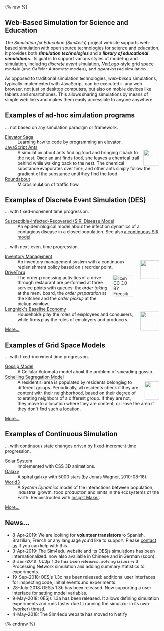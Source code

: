 {% raw %}
   <section class="description"><h1>Web-Based Simulation for Science and Education</h1>
    <div>
     <p>The <em>Simulation for Education (Sim4edu</em>) project website supports web-based simulation
      with open source technologies for science and education. It provides both <b><i>simulation
       technologies</i></b> and a <b><i>library of educational simulations</i></b>. Its goal is to support various
      styles of modeling and simulation, including <em>discrete event</em> simulation,
      <em>NetLogo</em>-style grid space models (and <em>Cellular Automata</em> models), and
      <em>agent</em>-based simulation.</p>
     <p>As opposed to traditional simulation technologies, <em>web-based</em> simulations,
      typically implemented with JavaScript, can be executed in any web browser, not just on desktop
      computers, but also on mobile devices like tablets and smartphones. This allows sharing
      simulations by means of simple web links and makes them easily accessible to anyone anywhere.
     </p>
    </div>
   </section>
   <section class="sim-category" id="ad-hoc-sim">
    <h1>Examples of ad-hoc simulation programs</h1>
    <p>... not based on any simulation paradigm or framework.</p>
    <dl>
     <dt><a href="http://play.elevatorsaga.com">Elevator Saga</a></dt>
     <dd>Learning how to code by programming an elevator.</dd>
     <dt><a href="http://www.natureincode.com/code/various/ants.html">JavaScript Ants</a></dt>
     <dd><img src="img/ant.svg" style="float:right; margin: 0 6px 0 1em;" width="50" id="ant" />A simulation about ants finding food and bringing it back to the nest. Once an ant finds food, she leaves a chemical trail behind while walking back to the nest. The chemical substance evaporates over time, and other ants simply follow the gradient of the substance until they find the food.</dd>
     <dt><a href="http://www.traffic-simulation.de/">Roundabout</a></dt>
     <dd>Microsimulation of traffic flow.</dd>
    </dl>
   </section>
   <section class="sim-category" id="DES">
    <h1>Examples of Discrete Event Simulation (DES) </h1>
    <p>... with fixed-increment time progression.</p>
    <dl>
     <dt><a href="sims/25/index.html">Susceptible-Infected-Recovered (SIR) Disease Model</a></dt>
     <dd>An epidemiological model about the infection dynamics of a contagious disease in a closed population.
      See also <a href="https://insightmaker.com/insight/2944/SIR-Model">a continuous SIR model</a>.</dd>
    </dl>
    <p>... with next-event time progression.</p>
    <dl>
     <dt><a href="sims/4/index.html">Inventory Management</a></dt><dd><img src="img/forklift.svg" style="float:right; margin: 4px 6px 0 1em;" width="60" />An inventory
     management system with a continuous replenishment policy based on a reorder point.</dd>
     <dt><a href="sims/10/index.html">DriveThru</a></dt><dd><img src="img/drive-through-blue.svg" style="float:right; margin: 0 6px 0 1em"
                                                                 title="Icon CC 3.0 BY Freepik (www.freepik.com) from www.flaticon.com" width="70" />The order processing activities of a drive through
     restaurant are performed at three service points with queues: the <em>order taking</em> at the menu board, the <em>order preparation</em>
     at the kitchen and the <em>order pickup</em> at the pickup window.</dd>
     <dt><a href="sims/20/index.html">Lengnick's Baseline Economy</a></dt><dd><img src="img/factory.svg" style="float:right; margin: 0 6px 0 1em;" width="60" /> <!-- /LengnickBaselineEconomy-1 -->
     Households play the roles of em&shy;ploy&shy;ees and con&shy;sumers, while firms play the roles of employers and producers.</dd>
    </dl>
    <p><a href="des-models/index.html">More...</a></p>
   </section>
   <section class="sim-category" id="grid-space">
    <h1>Examples of Grid Space Models</h1>
    <p>... with fixed-increment time progression.</p>
    <dl>
     <dt><a href="sims/16/index.html">Gossip Model</a></dt>
	    <dd>A Cellular Automata model about the problem of spreading gossip.</dd>
     <dt><a href="sims/6/index.html">Schelling Segregation Model</a></dt>
	    <dd><img src="img/SchellingGrid.png" style="float:right; margin: 6px 6px 0 1em;" width="46" height="59" />
	     A residential area is popu&shy;lated by resi&shy;dents belonging to different groups. Periodically, all
      residents check if they are content with their neighborhood, based on their degree of
      tolerating neighbors of a different group. If they are not, they move to a location where they
      are content, or leave the area if they don't find such a location.</dd>
    </dl>
    <p><a href="gridspace-models/index.html">More...</a></p>
   </section>
   <section class="sim-category" id="contin">
    <h1>Examples of Continuous Simulation</h1>
    <p>... with continuous state changes driven by fixed-increment time progression.</p>
    <dl>
      <dt><a href="sims/15/index.html">Solar System</a></dt><dd>Implemented with CSS 3D animations.</dd>
      <dt><a href="https://29a.ch/sandbox/2010/galaxy/">Galaxy</a></dt><dd>A spiral galaxy with
      5000 stars (by Jonas Wagner, 2010-08-18).</dd>
     <dt><a href="https://insightmaker.com/insight/1954/The-World3-Model">World3</a></dt>
     <dd>A <em>System Dynamics</em> model of the interactions between population, industrial growth, food production
      and limits in the ecosystems of the Earth. Reconstructed with <a href="https://insightmaker.com/">Insight Maker</a>.</dd>
    </dl>
    <p><a href="continuous-models/index.html">More...</a></p>
   </section>
  </main>
  <aside><h1>News...</h1>
   <ul>
    <li>8-Apr-2019: We are looking for <strong>volunteer translators</strong> to Spanish, Brazilian, French or any language you'd like to support. 
	 Please <a href="mailto:G.Wagner@b-tu.de?subject=Sim4edu%20Translation&body=Hi%20guys!%0D%0AI'd%20like%20to%20help%20with%20translating%20Sim4edu%20to%20...">contact us</a> 
	 if you can help  with this.</li>
    <li>3-Apr-2019: The Sim4edu website and its OESjs simulations has been internationalized: now also available in
     Chinese and in German (soon).</li>
    <li>8-Jan-2019: OESjs 1.3e has been released: solving issues with Processing Network simulation and adding summary statistics to experiments.</li>
    <li>19-Sep-2018: OESjs 1.3c has been released: additional user interfaces for inspecting code, initial events and experiments.</li>
    <li>28-July-2018: OESjs 1.3b has been released. Now supporting a user interface for setting model variables.</li>
    <li>9-May-2018: OESjs 1.3a has been released. It allows defining simulation experiments and runs faster due to running the simulator in its own (worker) thread.</li>
    <li>4-May-2018: The Sim4edu website has moved to Netlify</li>
   </ul>
 {% endraw %}